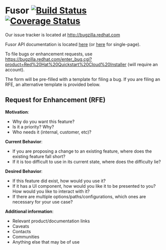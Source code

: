 # Fusor  [![Build Status](https://travis-ci.org/fusor/fusor.svg)](https://travis-ci.org/fusor/fusor) [![Coverage Status](https://coveralls.io/repos/fusor/fusor/badge.svg?branch=master&service=github)](https://coveralls.io/github/fusor/fusor?branch=master)

Our issue tracker is located at http://bugzilla.redhat.com

Fusor API documentation is located [here](https://htmlpreview.github.io/?https://github.com/fusor/fusor/blob/apipie/doc/apidoc.html) (or [here](https://htmlpreview.github.io/?https://github.com/fusor/fusor/blob/apipie/doc/apidoc-onepage.html) for single-page).

To file bugs or enhancement requests, use https://bugzilla.redhat.com/enter_bug.cgi?product=Red%20Hat%20Quickstart%20Cloud%20Installer (will require an account).

The form will be pre-filled with a template for filing a bug. If you are filing an RFE, an alternative template is provided below.

Request for Enhancement (RFE)
-----
**Motivation**:
- Why do you want this feature?
- Is it a priority? Why?
- Who needs it (internal, customer, etc)?

**Current Behavior**:
- If you are proposing a change to an existing feature, where does the existing feature fall short?
- If it is too difficult to use in its current state, where does the difficulty lie?

**Desired Behavior**:
- If this feature did exist, how would you use it?
- If it has a UI component, how would you like it to be presented to you? How would you like to interact with it?
- If there are multiple options/paths/configurations, which ones are necessary for your use case?

**Additional information**:
- Relevant product/documentation links
- Caveats
- Contacts
- Communities
- Anything else that may be of use
